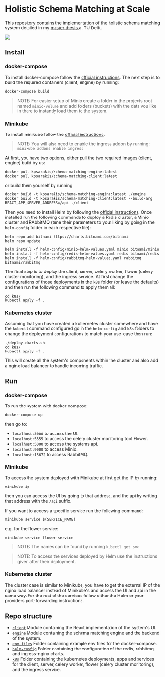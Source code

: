 # Holistic Schema Matching at Scale

This repository contains the implementation of the holistic schema matching system detailed in my 
[master thesis
](https://repository.tudelft.nl/islandora/object/uuid%3Af4ebeda3-6465-49da-813b-f1e6e0820c60?collection=education) 
at TU Delft. 

![](https://user-images.githubusercontent.com/23175739/101961937-2223a400-3c0b-11eb-9062-86c68cbc87e9.png)

## Install

### docker-compose

To install docker-compose follow the [official instructions](https://docs.docker.com/compose/install/).
The next step is to build the required containers (client, engine) by running: 

```shell
docker-compose build
```

> NOTE: For easier setup of Minio create a folder in the projects root named `minio-volume` and add folders (buckets) 
> with the data you like in there to instantly load them to the system.

### Minikube

To install minikube follow the [official instructions](https://minikube.sigs.k8s.io/docs/start/).

> NOTE: You will also need to enable the ingress addon by running: `minikube addons enable ingress`

At first, you have two options, either pull the two required images (client, engine) build by us:

```shell
docker pull kpsarakis/schema-matching-engine:latest
docker pull kpsarakis/schema-matching-client:latest
```

or build them yourself by running

```shell
docker build -t kpsarakis/schema-matching-engine:latest ./engine
docker build -t kpsarakis/schema-matching-client:latest --build-arg REACT_APP_SERVER_ADDRESS=/api ./client
```

Then you need to install Helm by following the [official instructions](https://helm.sh/docs/intro/install/). 
Once installed run the following commands to deploy a Redis cluster, a Minio cluster and RAbbitMQ 
(tune their parameters to your liking by going in the `helm-config` folder in each respective file):

```shell
helm repo add bitnami https://charts.bitnami.com/bitnami
helm repo update

helm install -f helm-config/minio-helm-values.yaml minio bitnami/minio
helm install -f helm-config/redis-helm-values.yaml redis bitnami/redis
helm install -f helm-config/rabbitmq-helm-values.yaml rabbitmq bitnami/rabbitmq
```

The final step is to deploy the client, server, celery worker, flower (celery cluster monitoring), and the ingress 
service. At first change the configurations of those deployments in the `k8s` folder (or leave the defaults) and then 
run the following command to apply them all:

```shell
cd k8s/
kubectl apply -f .
```

### Kubernetes cluster 
Assuming that you have created a kubernetes cluster somewhere and have the `kubectl` command configured go in the 
`helm-config` and `k8s` folders to change the deployment configurations to match your use-case then run:

```shell
./deploy-charts.sh
cd k8s/
kubectl apply -f .
```

This will create all the system's components within the cluster and also add a nginx load balancer to handle incoming 
traffic.

## Run

### docker-compose

To run the system with docker compose:

```shell
docker-compose up
```

then go to:

*   `localhost:3000` to access the UI.
*   `localhost:5555` to access the celery cluster monitoring tool Flower.
*   `localhost:5000` to access the systems api.
*   `localhost:9000` to access Minio.
*   `localhost:15672` to access RabbitMQ.

### Minikube

To access the system deployed with Minikube at first get the IP by running:

```shell
minikube ip
```

then you can access the UI by going to that address, and the api by writing that address with the `/api` suffix.

If you want to access a specific service run the following command:

```shell
minikube service $(SERVICE_NAME)
```

e.g. for the flower service:

```shell
minikube service flower-service
```

> NOTE: The names can be found by running `kubectl get svc`

> NOTE: To access the services deployed by Helm use the instructions given after their deployment.

### Kubernetes cluster 

The cluster case is similar to Minikube, you have to get the external IP of the nginx load balancer instead of 
Minikube's and access the UI and api in the same way. For the rest of the services follow either the Helm or 
your providers port-forwarding instructions.

## Repo structure

*   [`client`](https://github.com/kPsarakis/holistic-schema-matching-at-scale/tree/master/client) 
    Module containing the React implementation of the system's UI.
*   [`engine`](https://github.com/kPsarakis/holistic-schema-matching-at-scale/tree/master/engine) 
    Module containing the schema matching engine and the backend of the system. 
*   [`env_files`](https://github.com/kPsarakis/holistic-schema-matching-at-scale/tree/master/env_files) 
    Folder containing example env files for the docker-compose. 
*   [`helm-config`](https://github.com/delftdata/valentine-suite/tree/master/helm-config) 
    Folder containing the configuration of the redis, rabbitmq and ingress-nginx charts. 
*   [`k8s`](https://github.com/delftdata/valentine-suite/tree/master/k8s) 
    Folder containing the kubernetes deployments, apps and services for the client, server, celery worker, 
    flower (celery cluster monitoring), and the ingress service.
